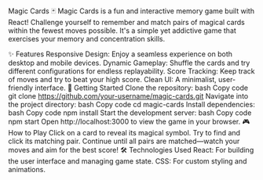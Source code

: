 Magic Cards 🃏
Magic Cards is a fun and interactive memory game built with React! Challenge yourself to remember and match pairs of magical cards within the fewest moves possible. It's a simple yet addictive game that exercises your memory and concentration skills.

✨ Features
Responsive Design: Enjoy a seamless experience on both desktop and mobile devices.
Dynamic Gameplay: Shuffle the cards and try different configurations for endless replayability.
Score Tracking: Keep track of moves and try to beat your high score.
Clean UI: A minimalist, user-friendly interface.
🚀 Getting Started
Clone the repository:
bash
Copy code
git clone https://github.com/your-username/magic-cards.git
Navigate into the project directory:
bash
Copy code
cd magic-cards
Install dependencies:
bash
Copy code
npm install
Start the development server:
bash
Copy code
npm start
Open http://localhost:3000 to view the game in your browser.
🎮 How to Play
Click on a card to reveal its magical symbol.
Try to find and click its matching pair.
Continue until all pairs are matched—watch your moves and aim for the best score!
🛠 Technologies Used
React: For building the user interface and managing game state.
CSS: For custom styling and animations.
